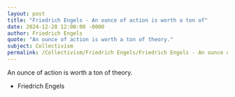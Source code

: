 ```yaml
---
layout: post
title: "Friedrich Engels - An ounce of action is worth a ton of"
date: 2024-12-28 12:00:00 -0000
author: Friedrich Engels
quote: "An ounce of action is worth a ton of theory."
subject: Collectivism
permalink: /Collectivism/Friedrich Engels/Friedrich Engels - An ounce of action is worth a ton of
---
```


An ounce of action is worth a ton of theory.

- Friedrich Engels
